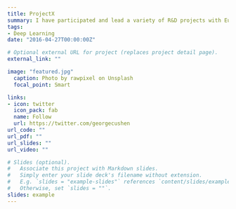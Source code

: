 ```yaml
---
title: ProjectX
summary: I have participated and lead a variety of R&D projects with European and national funding including BookSpace, BookTrade, Digitization of the Hellenic Cultural Content, the MINERVA project series, ATHENA, and the University of Patras Operational Programme for Education and Initial Vocational Training (ΕΠΕΑΕΚ II) as well as its extension with innovative actions for semantic annotations of learning material, intelligent search and semantic interoperability.
tags:
- Deep Learning
date: "2016-04-27T00:00:00Z"

# Optional external URL for project (replaces project detail page).
external_link: ""

image: "featured.jpg"
  caption: Photo by rawpixel on Unsplash
  focal_point: Smart

links:
- icon: twitter
  icon_pack: fab
  name: Follow
  url: https://twitter.com/georgecushen
url_code: ""
url_pdf: ""
url_slides: ""
url_video: ""

# Slides (optional).
#   Associate this project with Markdown slides.
#   Simply enter your slide deck's filename without extension.
#   E.g. `slides = "example-slides"` references `content/slides/example-slides.md`.
#   Otherwise, set `slides = ""`.
slides: example
---
```

